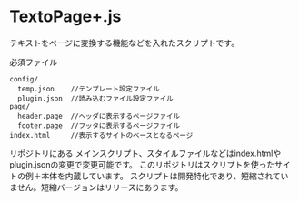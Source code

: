 # TextoPage+.js
テキストをページに変換する機能などを入れたスクリプトです。

必須ファイル

```
config/
  temp.json    //テンプレート設定ファイル
  plugin.json  //読み込むファイル設定ファイル
page/
  header.page  //ヘッダに表示するページファイル
  footer.page  //フッタに表示するページファイル
index.html     //表示するサイトのベースとなるページ
```
リポジトリにある
メインスクリプト、スタイルファイルなどはindex.htmlやplugin.jsonの変更で変更可能です。
このリポジトリはスクリプトを使ったサイトの例＋本体を内蔵しています。
スクリプトは開発特化であり、短縮されていません。短縮バージョンはリリースにあります。